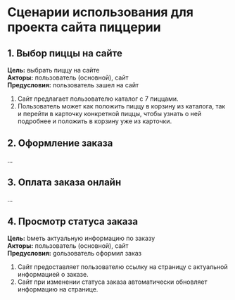 # Сценарии использования для проекта сайта пиццерии
## 1. Выбор пиццы на сайте
**Цель:** выбрать пиццу на сайте  
**Акторы:** пользователь (основной), сайт  
**Предусловия:** пользователь зашел на сайт  

1. Сайт предлагает пользователю каталог с 7 пиццами. 
2. Пользователь может как положить пиццу в корзину из каталога, так и перейти в карточку конкретной пиццы, чтобы узнать о ней подробнее и положить в корзину уже из карточки.
## 2. Оформление заказа
... 
## 3. Оплата заказа онлайн
...
## 4. Просмотр статуса заказа
**Цель:** bметь актуальную информацию по заказу  
**Акторы:** пользователь (основной), сайт  
**Предусловия:** gользователь оформил заказ  

1. Сайт предоставляет пользователю ссылку на страницу с актуальной информацией о заказе.
2. Сайт при изменении статуса заказа автоматически обновляет информацию на странице.
